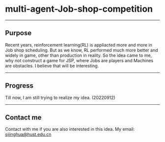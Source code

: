 # multi-agent-Job-shop-competition
---
## Purpose


Recent years, reinforcement learning(RL) is appliacted more and more in Job shop scheduling. But as we know, 
RL performed much more better and widely in game, other than production in reality. So the idea came to me, 
why not construct a game for JSP, where Jobs are players and Machines are obstacles. I believe that will be
interesting.

---
## Progress


Till now, I am still trying to realize my idea. (20220912)


---
## Contact me
Contact with me if you are also interested in this idea.
My email: sijinghua@hust.edu.cn
